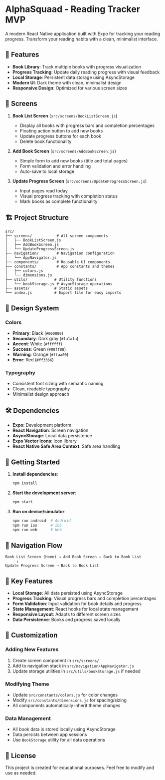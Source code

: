 # AlphaSquaad - Reading Tracker MVP

A modern React Native application built with Expo for tracking your reading progress. Transform your reading habits with a clean, minimalist interface.

## 🚀 Features

- **Book Library**: Track multiple books with progress visualization
- **Progress Tracking**: Update daily reading progress with visual feedback
- **Local Storage**: Persistent data storage using AsyncStorage
- **Modern UI**: Dark theme with clean, minimalist design
- **Responsive Design**: Optimized for various screen sizes

## 📱 Screens

1. **Book List Screen** (`src/screens/BookListScreen.js`)
   - Display all books with progress bars and completion percentages
   - Floating action button to add new books
   - Update progress buttons for each book
   - Delete book functionality

2. **Add Book Screen** (`src/screens/AddBookScreen.js`)
   - Simple form to add new books (title and total pages)
   - Form validation and error handling
   - Auto-save to local storage

3. **Update Progress Screen** (`src/screens/UpdateProgressScreen.js`)
   - Input pages read today
   - Visual progress tracking with completion status
   - Mark books as complete functionality

## 🏗️ Project Structure

```
src/
├── screens/           # All screen components
│   ├── BookListScreen.js
│   ├── AddBookScreen.js
│   └── UpdateProgressScreen.js
├── navigation/        # Navigation configuration
│   └── AppNavigator.js
├── components/        # Reusable UI components
├── constants/         # App constants and themes
│   ├── colors.js
│   └── dimensions.js
├── utils/            # Utility functions
│   └── bookStorage.js # AsyncStorage operations
├── assets/           # Static assets
└── index.js          # Export file for easy imports
```

## 🎨 Design System

### Colors
- **Primary**: Black (`#000000`)
- **Secondary**: Dark gray (`#1a1a1a`)
- **Accent**: White (`#ffffff`)
- **Success**: Green (`#00ff88`)
- **Warning**: Orange (`#ffaa00`)
- **Error**: Red (`#ff3366`)

### Typography
- Consistent font sizing with semantic naming
- Clean, readable typography
- Minimalist design approach

## 🛠️ Dependencies

- **Expo**: Development platform
- **React Navigation**: Screen navigation
- **AsyncStorage**: Local data persistence
- **Expo Vector Icons**: Icon library
- **React Native Safe Area Context**: Safe area handling

## 🚀 Getting Started

1. **Install dependencies**:
   ```bash
   npm install
   ```

2. **Start the development server**:
   ```bash
   npm start
   ```

3. **Run on device/simulator**:
   ```bash
   npm run android  # Android
   npm run ios      # iOS
   npm run web      # Web
   ```

## 📱 Navigation Flow

```
Book List Screen (Home) → Add Book Screen → Back to Book List
     ↓
Update Progress Screen → Back to Book List
```

## 🎯 Key Features

- **Local Storage**: All data persisted using AsyncStorage
- **Progress Tracking**: Visual progress bars and completion percentages
- **Form Validation**: Input validation for book details and progress
- **State Management**: React hooks for local state management
- **Responsive Layout**: Adapts to different screen sizes
- **Data Persistence**: Books and progress saved locally

## 🔧 Customization

### Adding New Features
1. Create screen component in `src/screens/`
2. Add to navigation stack in `src/navigation/AppNavigator.js`
3. Update storage utilities in `src/utils/bookStorage.js` if needed

### Modifying Theme
- Update `src/constants/colors.js` for color changes
- Modify `src/constants/dimensions.js` for spacing/sizing
- All components automatically inherit theme changes

### Data Management
- All book data is stored locally using AsyncStorage
- Data persists between app sessions
- Use `BookStorage` utility for all data operations

## 📄 License

This project is created for educational purposes. Feel free to modify and use as needed.
